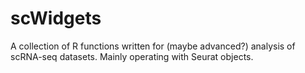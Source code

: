 # scWidgets
A collection of R functions written for (maybe advanced?) analysis of scRNA-seq datasets.
Mainly operating with Seurat objects.
